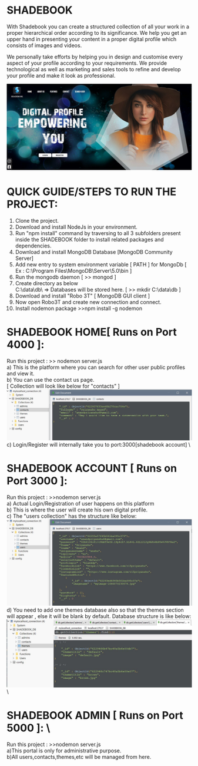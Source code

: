 # SHADEBOOK
With Shadebook you can create a structured collection of all your work in a proper hierarchical order according to its significance. We help you get an upper hand in presenting your content in a proper digital profile which consists of images and videos.

We personally take efforts by helping you in design and customise every aspect of your profile according to your requirements. We provide technological as well as marketing and sales tools to refine and develop your profile and make it look as professional.

![homepage](screenshots/shadebook_home.JPG)


# QUICK GUIDE/STEPS TO RUN THE PROJECT:
1. Clone the project.
2. Download and install NodeJs in your environment.
3. Run "npm install" command by traversing to all 3 subfolders present inside the SHADEBOOK folder to install related packages and dependencies.
4. Download and install MongoDB Database [MongoDB Community Server]
5. Add new entry to system environment variable [ PATH ] for MongoDb
[ Ex :  C:\Program Files\MongoDB\Server\5.0\bin ]
6. Run the mongodb daemon [ >> mongod ] 
7. Create directory as below\
	    C:\data\db\  => Databases will be stored here. [ >> mkdir C:\data\db ] 
8. Download and install "Robo 3T" [ MongoDB GUI client ]
9. Now open Robo3T and create new connection and connect.
10. Install nodemon package
	    >>npm install -g nodemon
		
	
# SHADEBOOK HOME[ Runs on Port 4000 ]:
Run this project : >> nodemon server.js\
	a) This is the platform where you can search for other user public profiles and view it. \
	b) You can use the contact us page. \
		[ Collection will look like below for "contacts" ] \
		![contacts](screenshots/contacts_collection.JPG) \
	c) Login/Register will internally take you to port:3000[shadebook account] \
    
# SHADEBOOK ACCOUNT [ Runs on Port 3000 ]:
Run this project : >>nodemon server.js \
	a) Actual Login/Registration of user happens on this platform \
	b) This is where the user will create his own digital profile. \
	c) The "users collection" has the structure like below: \
		![users](screenshots/users_collection.JPG) \
	d) You need to add one themes database also so that the themes section will appear , else it will be blank by default. Database structure is like below: \
		![themes](screenshots/themes_collection.JPG) \
		
		
		
# SHADEBOOK ADMIN [ Runs on Port 5000 ]: \
Run this project : >>nodemon server.js \
	a)This portal is only for administrative purpose. \
	b)All users,contacts,themes,etc will be managed from here. 
